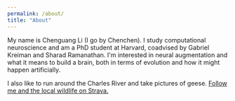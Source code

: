 ```yaml
---
permalink: /about/
title: "About"
---
```


My name is Chenguang Li (I go by Chenchen). I study computational neuroscience and am a PhD student at Harvard, coadvised by Gabriel Kreiman and Sharad Ramanathan. I'm interested in neural augmentation and what it means to build a brain, both in terms of evolution and how it might happen artificially. 

I also like to run around the Charles River and take pictures of geese. [Follow me and the local wildlife on Strava.](https://www.strava.com/athletes/69613837)